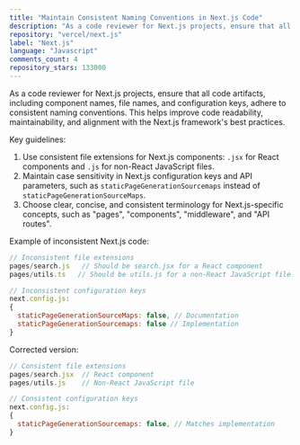 ```yaml
---
title: "Maintain Consistent Naming Conventions in Next.js Code"
description: "As a code reviewer for Next.js projects, ensure that all code artifacts, including component names, file names, and configuration keys, adhere to consistent naming conventions."
repository: "vercel/next.js"
label: "Next.js"
language: "Javascript"
comments_count: 4
repository_stars: 133000
---
```


As a code reviewer for Next.js projects, ensure that all code artifacts, including component names, file names, and configuration keys, adhere to consistent naming conventions. This helps improve code readability, maintainability, and alignment with the Next.js framework's best practices.

Key guidelines:
1. Use consistent file extensions for Next.js components: `.jsx` for React components and `.js` for non-React JavaScript files.
2. Maintain case sensitivity in Next.js configuration keys and API parameters, such as `staticPageGenerationSourcemaps` instead of `staticPageGenerationSourceMaps`.
3. Choose clear, concise, and consistent terminology for Next.js-specific concepts, such as "pages", "components", "middleware", and "API routes".

Example of inconsistent Next.js code:
```javascript
// Inconsistent file extensions
pages/search.js   // Should be search.jsx for a React component
pages/utils.ts   // Should be utils.js for a non-React JavaScript file

// Inconsistent configuration keys
next.config.js:
{
  staticPageGenerationSourceMaps: false, // Documentation
  staticPageGenerationSourcemaps: false // Implementation
}
```

Corrected version:
```javascript
// Consistent file extensions
pages/search.jsx  // React component
pages/utils.js    // Non-React JavaScript file

// Consistent configuration keys
next.config.js:
{
  staticPageGenerationSourcemaps: false, // Matches implementation
}
```